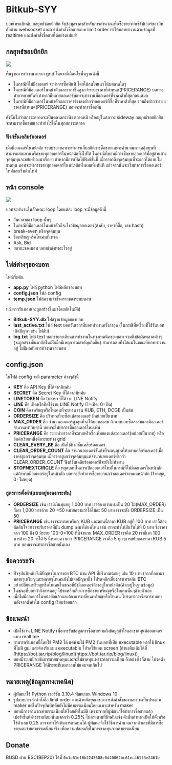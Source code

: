 # Bitkub-SYY
บอทเทรดบิทคับ กลยุทธ์ซอยยิกยิก รับข้อมูลราคาสำหรับการคำนวณเพื่อซื้อขายจากเซิร์ฟเวอร์ของบิทคับผ่าน websocket และการส่งคำสั่งซื้อขายแบบ limit order ทำให้บอททำงานด้วยข้อมูลที่ realtime และส่งคำสั่งซื้อขายได้อย่างแม่นยำ

## กลยุทธ์ซอยยิกยิก

![](https://user-images.githubusercontent.com/96503948/183243023-dfa9ea3b-79a9-484e-a084-b195729b1f75.png)

พื้นฐานการทำงานมาจาก grid โดยจะมีเงื่อนไขพื้นฐานดังนี้
- ในกรณีที่ไม่มีออเดอร์ จะทำการซื้อทันที โดยไม่สนใจแนวโน้มตลาดใดๆ
- ในกรณีที่มีออเดอร์ในหน้าตักและราคาขึ้นสูงกว่าระยะราคาที่กำหนด(PRICERANGE) บอทจะทำการขายทันที ถ้าหากมีหลายออเดอร์บอทจะทำงานที่ออเดอร์ที่ราคาต่ำที่สุดก่อนเสมอ
- ในกรณีที่มีออเดอร์ในหน้าตักและราคาร่วงลงต่ำกว่าออเดอร์ที่ซื้อที่ราคาต่ำที่สุด รวมถึงต่ำกว่าระยะราคาที่กำหนด(PRICERANGE) บอทจะทำการซื้อเพิ่ม

ดังนั้นไม่ว่าสภาวะตลาดจะเป็นตลาดกระทิง ตลาดหมี หรืออยู่ในสภาวะ sideway  กลยุทธ์ซอยยิกยิกจะสามารถซื้อขายและทำกำไรได้ในทุกสภาวะตลาด

### ฟังก์ชั่นเคลียร์ออเดอร์

เมื่อมีออเดอร์ในหน้าตัก ระบบของบอทจะทำการเก็บสถิติการซื้อขายและจะคำนวณหาจุดคุ้มทุนที่สามารถสละยานหรือขายทุกออเดอร์ในหน้าตักทิ้งไปได้ ในกรณีที่บอทมีการซื้อขายออเดอร์ที่อยู่ด้านล่าง จุดคุ้มทุนจะขยับต่ำลงมาเรื่อยๆ ถ้าหากมีการเปิดใช้ฟังก์ชั่นนี้ เมื่อราคาถึงจุดคุ้มทุนที่จะออกได้แบบไม่ขาดทุน บอทจะทำการขายทุกออเดอร์ในหน้าตักทั้งหมดทิ้งทันที แล้วจากนั้นจะเริ่มทำการซื้อออเดอร์ใหม่และเริ่มต้นใหม่

## หน้า console

![](https://user-images.githubusercontent.com/96503948/183243054-7be1e24c-6fea-41d1-98c2-465fae7f7cef.png)

บอทจะทำงานในลักษณะ loop โดยแต่ละ loop จะมีข้อมูลดังนี้
- วันเวลาของ loop นั้นๆ
- ในกรณีที่มีออเดอร์ในหน้าตักก็จะโชว์ข้อมูลออเดอร์(ลำดับ, ราคาที่ซื้อ, เลข hash)
- break-even หรือจุดคุ้มทุน
- ชื่อเหรียญหรือโทเคนที่เทรด
- Ask, Bid
- สถานะของบอท บอทกำลังทำอะไรอยู่

## ไฟล์ต่างๆของบอท
ไฟล์เริ่มต้น

- **app.py** ไฟล์ python ไฟล์หลักของบอท
- **config.json** ไฟล์ config
- **temp.json** ไฟล์ความจำชั่วคราวของระบบบอท

หลังจากรันบอท(จะถูกสร้างขึ้นมาโดยอัตโนมัติ)

- **Bitkub-SYY.db** ไฟล์ฐานข้อมูลของบอท
- **last_active.txt** ไฟล์ text บอกวันเวลาที่บอททำงานครั้งล่าสุด (ในกรณีที่เครื่องที่ใช้รันบอทเกิดปัญหา เช่น ไฟดับ)
- **log.txt** ไฟล์ text บอกรายละเอียดการทำงานในทางเทคนิคของบอท รวมถึงข้อผิดพลาดต่างๆ (จะถูกสร้างขึ้นมาอัตโนมัติเมื่อมีเหตุการณ์สำคัญเกิดขึ้น) สามารถลบทิ้งได้แม้ในขณะที่บอททำงานอยู่ ไม่มีผลกับการทำงานของบอท

## config.json
ในไฟล์ config จะมี parameter ต่างๆดังนี้
- **KEY** คือ API Key ที่ได้จากบิทคับ
- **SECRET** คือ Secret Key ที่ได้จากบิทคับ
- **LINETOKEN** คือ token ที่ได้จาก LINE Notify
- **LINE** คือ เปิดหรือปิดใช้งาน LINE Notify (1=เปิด, 0=ปิด)
- **COIN** คือ เหรียญหรือโทเคนที่จะเทรด เช่น KUB, ETH, DOGE เป็นต้น
- **ORDERSIZE** คือ ปริมาณที่จะซื้อแต่ละออเดอร์ มีหน่วยเป็นบาท
- **MAX_ORDER** คือ จำนวนออเดอร์สูงสุดที่จะให้บอทสะสม ถ้าหากบอทซื้อสะสมและมีออเดอร์จำนวนเท่ากับค่านี้ บอทจะไม่ทำการซื้อออเดอร์ใหม่เพิ่ม
- **PRICERANGE** คือ ระยะห่างราคาที่จะขายหรือซื้อเพิ่มของแต่ละออเดอร์(หน่วยเป็นบาท) หรืออีกคำเรียกหนึ่งคือระยะห่าง grid
- **CLEAR_EVERY_BE** คือ เปิดใช้ฟังก์ชั่นเคลียร์ออเดอร์
- **CLEAR_ORDER_COUNT** คือ จำนวนออเดอร์ขั้นต่ำที่จะอนุญาตให้บอทเคลียร์ออเดอร์เมื่อราคาสูงกว่าจุดคุ้มทุน เมื่อราคาสูงกว่าจุดคุ้มทุนแต่จำนวนออเดอร์ต่ำกว่า CLEAR_ORDER_COUNT ฟังก์ชั่นเคลียร์ออเดอร์ก็จะยังไม่ทำงาน
- **STOPNEXTCIRCLE** คือ หยุดบอทในการเปิดออเดอร์ใหม่ในกรณีที่ไม่มีออเดอร์ในหน้าตัก แต่ถ้าหากมีออเดอร์อยู่ในหน้าตัก บอทจะยังทำการซื้อขายจนกว่าออเดอร์จะหมดหน้าตัก (1=หยุด, 0=ไม่หยุด)

### สูตรการตั้งค่า(แบบอยู่ยงคงกระพัน)
- **ORDERSIZE** เช่น เรามีเงินทุนอยู่ 1,000 บาท เราต้องการแบ่งเป็น 20 ไม้(MAX_ORDER) ก็เอา 1,000 หารด้วย 20 =50 หมายความว่าได้ไม้ละ 50 บาท เราจะตั้ง ORDERSIZE เป็น 50
- **PRICERANGE** เช่น เราจะเทรดเหรียญ KUB และตอนนี้ราคา KUB อยู่ที่ 100 บาท เราก็ต้องตัดสินใจว่าเราจะรับราคาที่มัน dump ลงมาได้แค่ไหน เช่น เราจะทำให้มันรับได้ที่ 0 บาท ซึ่งราคาจาก 100 ถึง 0 มีระยะ 100-0=100 ทีนี้จำนวน MAX_ORDER เราคือ 20 เราก็เอา 100 หารด้วย 20 จะได้ 5  นี่หมายความว่า PRICERANGE เราคือ 5  ทุกๆการขยับของราคา KUB 5 บาท บอทเราจะทำการซื้อขายนั่นเอง

## ข้อควรระวัง
- ปัจจุบันบิทคับยังมีปัญหาในการขาย BTC ผ่าน API ที่ปริมาณน้อยๆ เช่น 10 บาท (จากที่ลองมาหลายๆเหรียญและหลายๆโทเคนยังไม่เจอปัญหานี้) โปรดหลีกเลี่ยงการเทรดกับ BTC
- อย่าเปลี่ยนเหรียญหรือโทเคนในขณะที่ยังมีออเดอร์ค้างอยู่ในหน้าตัก(ค้างอยู่ในฐานข้อมูล)
- ในขณะที่บอทกำลังเทรดอยู่ โปรดหลีกเลี่ยงการซื้อขายเหรียญหรือโทเคนนั้นๆด้วยตัวเอง
- เมื่อไม่มีออเดอร์ในหน้าตักแล้วและต้องการเปลี่ยนเหรียญหรือโทเคน โปรดทำการรีสตาร์ทบอทหลังจากตั้งค่าใน config เรียบร้อยแล้ว

## ข้อแนะนำ
- เปิดใช้งาน LINE Notify เพื่อการรับข้อมูลการซื้อขายรวมถึงข้อมูลกำไรและขาดทุนต่อออเดอร์แบบ realtime
- สามารถรันบอทนี้โดยใช้ PM2 ได้ แต่ห้ามใช้ PM2 รันบอทที่เป็น executable  หากใช้ linux ที่ไม่มี gui และต้องรันแบบ executable โปรดใช้แอพ screen (อ่านเพิ่มเติมได้ที่ [https://bot.tar.rip/blog/linux](https://bot.tar.rip/blog/linux))
- บอทมีระบบป้องกันการขายขาดทุนและจะไม่ขาดทุนเพราะค่าธรรมเนียม ถึงอย่างไรก็ตาม โปรดตั้ง PRICERANGE ให้มีระยะที่เหมาะสมไม่แคบจนเกินไป

## หมายเหตุ(ข้อมูลทางเทคนิค)
- ผู้พัฒนาใช้ Python เวอร์ชั่น 3.10.4 พัฒนาบน Windows 10
- รูปแบบการส่งคำสั่งคือ limit order และด้วยลักษณะของการส่งคำสั่งของบอท จะเป็นประเภท maker แต่ในปัจจุบันบิทคับยังไม่มีค่าธรรมเนียมโดยเฉพาะสำหรับ maker
- บอทมีการคำนวณค่าธรรมเนียมให้โดยอัตโนมัติ เพราะจากที่ผู้พัฒนาได้ทำการซื้อขายแล้ว เปอร์เซ็นต์ค่าธรรมเนียมนั้นมากกว่า 0.25% ไม่ตรงตามที่บิทคับแจ้ง ดังนั้นถ้าหากเปิดให้ตั้งหรือใช้ตัวเลข 0.25 อาจจะทำให้เกิดการขาดทุนได้ ผู้พัฒนาจึงใช้วิธีการคำนวณจากตัวเลขที่มีการซื้อขายและจ่ายค่าธรรมเนียมจริง เพื่อความปลอดภัยในการขาดทุนจากค่าธรรมเนียม

## Donate
BUSD ผ่าน BSC(BEP20) ได้ที่ `0x1c61e16b2245608c0d40862bc61ec461f3e2461b`
